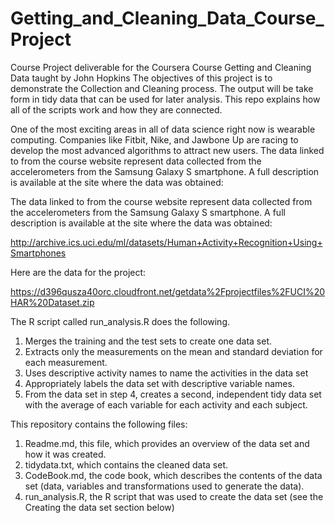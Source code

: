 # Getting_and_Cleaning_Data_Course_Project
Course Project deliverable for the Coursera Course Getting and Cleaning Data taught by John Hopkins
The objectives of this project is to demonstrate the Collection and Cleaning process. The output will be take form in tidy data that can be used for later analysis. This repo explains how all of the scripts work and how they are connected.

One of the most exciting areas in all of data science right now is wearable computing. Companies like Fitbit, Nike, and Jawbone Up are racing to develop the most advanced algorithms to attract new users. The data linked to from the course website represent data collected from the accelerometers from the Samsung Galaxy S smartphone. A full description is available at the site where the data was obtained:

The data linked to from the course website represent data collected from the accelerometers from the Samsung Galaxy S smartphone. A full description is available at the site where the data was obtained:

http://archive.ics.uci.edu/ml/datasets/Human+Activity+Recognition+Using+Smartphones

Here are the data for the project:

https://d396qusza40orc.cloudfront.net/getdata%2Fprojectfiles%2FUCI%20HAR%20Dataset.zip

The R script called run_analysis.R does the following.

1. Merges the training and the test sets to create one data set.
2. Extracts only the measurements on the mean and standard deviation for each measurement.
3. Uses descriptive activity names to name the activities in the data set
4. Appropriately labels the data set with descriptive variable names.
5. From the data set in step 4, creates a second, independent tidy data set with the average of each variable for each activity and each subject.

This repository contains the following files:

1. Readme.md, this file, which provides an overview of the data set and how it was created.
2. tidydata.txt, which contains the cleaned data set.
3. CodeBook.md, the code book, which describes the contents of the data set (data, variables and transformations used to generate the data).
4. run_analysis.R, the R script that was used to create the data set (see the Creating the data set section below)

